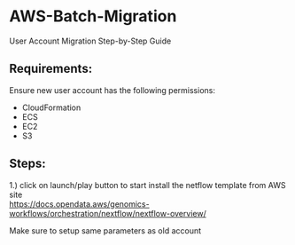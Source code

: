# AWS-Batch-Migration
User Account Migration Step-by-Step Guide

## Requirements:
Ensure new user account has the following permissions:
- CloudFormation
- ECS
- EC2
- S3 

## Steps:
1.) click on launch/play button to start install the netflow template from AWS site <br/>
https://docs.opendata.aws/genomics-workflows/orchestration/nextflow/nextflow-overview/

Make sure to setup same parameters as old account



